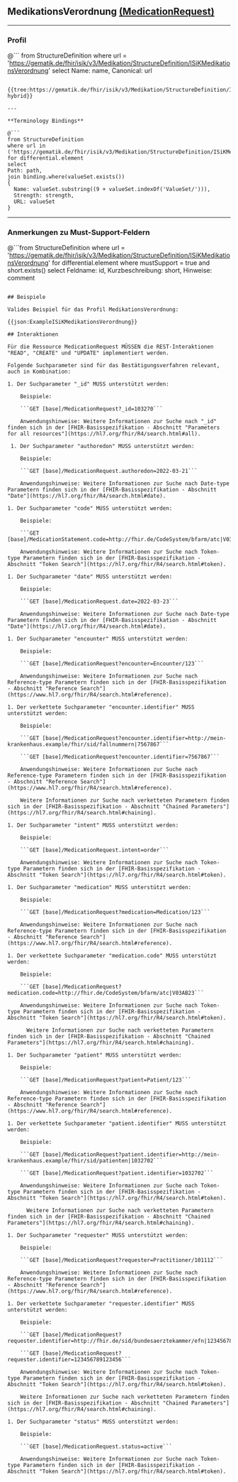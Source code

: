 ## MedikationsVerordnung [(MedicationRequest)](https://www.hl7.org/fhir/R4/medicationrequest.html)

---

### Profil

@```
from StructureDefinition where url = 'https://gematik.de/fhir/isik/v3/Medikation/StructureDefinition/ISiKMedikationsVerordnung' select Name: name, Canonical: url
```

{{tree:https://gematik.de/fhir/isik/v3/Medikation/StructureDefinition/ISiKMedikationsVerordnung, hybrid}}

---

**Terminology Bindings**

@```
from StructureDefinition
where url in ('https://gematik.de/fhir/isik/v3/Medikation/StructureDefinition/ISiKMedikationsVerordnung')
for differential.element
select
Path: path,
join binding.where(valueSet.exists())
{
  Name: valueSet.substring((9 + valueSet.indexOf('ValueSet/'))),
  Strength: strength,
  URL: valueSet
}
```

---

### Anmerkungen zu Must-Support-Feldern

@```from
	StructureDefinition
where
    url = 'https://gematik.de/fhir/isik/v3/Medikation/StructureDefinition/ISiKMedikationsVerordnung'
for differential.element
where mustSupport = true
  and short.exists()
select
	Feldname: id, Kurzbeschreibung: short, Hinweise: comment
```

## Beispiele

Valides Beispiel für das Profil MedikationsVerordnung:

{{json:ExampleISiKMedikationsVerordnung}}

## Interaktionen

Für die Ressource MedicationRequest MÜSSEN die REST-Interaktionen "READ", "CREATE" und "UPDATE" implementiert werden.

Folgende Suchparameter sind für das Bestätigungsverfahren relevant, auch in Kombination:

1. Der Suchparameter "_id" MUSS unterstützt werden:

    Beispiele:

    ```GET [base]/MedicationRequest?_id=103270```

    Anwendungshinweise: Weitere Informationen zur Suche nach "_id" finden sich in der [FHIR-Basisspezifikation - Abschnitt "Parameters for all resources"](https://hl7.org/fhir/R4/search.html#all).

 1. Der Suchparameter "authoredon" MUSS unterstützt werden:

    Beispiele:

    ```GET [base]/MedicationRequest.authoredon=2022-03-21```

    Anwendungshinweise: Weitere Informationen zur Suche nach Date-type Parametern finden sich in der [FHIR-Basisspezifikation - Abschnitt "Date"](https://hl7.org/fhir/R4/search.html#date).

1. Der Suchparameter "code" MUSS unterstützt werden:

    Beispiele:

    ```GET [base]/MedicationStatement.code=http://fhir.de/CodeSystem/bfarm/atc|V03AB23```

    Anwendungshinweise: Weitere Informationen zur Suche nach Token-type Parametern finden sich in der [FHIR-Basisspezifikation - Abschnitt "Token Search"](https://hl7.org/fhir/R4/search.html#token).

1. Der Suchparameter "date" MUSS unterstützt werden:

    Beispiele:

    ```GET [base]/MedicationRequest.date=2022-03-23```

    Anwendungshinweise: Weitere Informationen zur Suche nach Date-type Parametern finden sich in der [FHIR-Basisspezifikation - Abschnitt "Date"](https://hl7.org/fhir/R4/search.html#date).

1. Der Suchparameter "encounter" MUSS unterstützt werden:

    Beispiele:

    ```GET [base]/MedicationRequest?encounter=Encounter/123```

    Anwendungshinweise: Weitere Informationen zur Suche nach Reference-type Parametern finden sich in der [FHIR-Basisspezifikation - Abschnitt "Reference Search"](https://www.hl7.org/fhir/R4/search.html#reference).

1. Der verkettete Suchparameter "encounter.identifier" MUSS unterstützt werden:

    Beispiele:

    ```GET [base]/MedicationRequest?encounter.identifier=http://mein-krankenhaus.example/fhir/sid/fallnummern|7567867```

    ```GET [base]/MedicationRequest?encounter.identifier=7567867```

    Anwendungshinweise: Weitere Informationen zur Suche nach Reference-type Parametern finden sich in der [FHIR-Basisspezifikation - Abschnitt "Reference Search"](https://www.hl7.org/fhir/R4/search.html#reference).

    Weitere Informationen zur Suche nach verketteten Parametern finden sich in der [FHIR-Basisspezifikation - Abschnitt "Chained Parameters"](https://hl7.org/fhir/R4/search.html#chaining).

1. Der Suchparameter "intent" MUSS unterstützt werden:

    Beispiele:

    ```GET [base]/MedicationRequest.intent=order```

    Anwendungshinweise: Weitere Informationen zur Suche nach Token-type Parametern finden sich in der [FHIR-Basisspezifikation - Abschnitt "Token Search"](https://hl7.org/fhir/R4/search.html#token).

1. Der Suchparameter "medication" MUSS unterstützt werden:

    Beispiele:

    ```GET [base]/MedicationRequest?medication=Medication/123```

    Anwendungshinweise: Weitere Informationen zur Suche nach Reference-type Parametern finden sich in der [FHIR-Basisspezifikation - Abschnitt "Reference Search"](https://www.hl7.org/fhir/R4/search.html#reference).

1. Der verkettete Suchparameter "medication.code" MUSS unterstützt werden:

    Beispiele:

    ```GET [base]/MedicationRequest?medication.code=http://fhir.de/CodeSystem/bfarm/atc|V03AB23```

    Anwendungshinweise: Weitere Informationen zur Suche nach Token-type Parametern finden sich in der [FHIR-Basisspezifikation - Abschnitt "Token Search"](https://hl7.org/fhir/R4/search.html#token).

	  Weitere Informationen zur Suche nach verketteten Parametern finden sich in der [FHIR-Basisspezifikation - Abschnitt "Chained Parameters"](https://hl7.org/fhir/R4/search.html#chaining).

1. Der Suchparameter "patient" MUSS unterstützt werden:

    Beispiele:

    ```GET [base]/MedicationRequest?patient=Patient/123```

    Anwendungshinweise: Weitere Informationen zur Suche nach Reference-type Parametern finden sich in der [FHIR-Basisspezifikation - Abschnitt "Reference Search"](https://www.hl7.org/fhir/R4/search.html#reference).

1. Der verkettete Suchparameter "patient.identifier" MUSS unterstützt werden:

    Beispiele:

    ```GET [base]/MedicationRequest?patient.identifier=http://mein-krankenhaus.example/fhir/sid/patienten|1032702```

    ```GET [base]/MedicationRequest?patient.identifier=1032702```

    Anwendungshinweise: Weitere Informationen zur Suche nach Token-type Parametern finden sich in der [FHIR-Basisspezifikation - Abschnitt "Token Search"](https://hl7.org/fhir/R4/search.html#token).

	  Weitere Informationen zur Suche nach verketteten Parametern finden sich in der [FHIR-Basisspezifikation - Abschnitt "Chained Parameters"](https://hl7.org/fhir/R4/search.html#chaining).

1. Der Suchparameter "requester" MUSS unterstützt werden:

    Beispiele:

    ```GET [base]/MedicationRequest?requester=Practitioner/101112```

    Anwendungshinweise: Weitere Informationen zur Suche nach Reference-type Parametern finden sich in der [FHIR-Basisspezifikation - Abschnitt "Reference Search"](https://www.hl7.org/fhir/R4/search.html#reference).

1. Der verkettete Suchparameter "requester.identifier" MUSS unterstützt werden:

    Beispiele:

    ```GET [base]/MedicationRequest?requester.identifier=http://fhir.de/sid/bundesaerztekammer/efn|123456789123456```

    ```GET [base]/MedicationRequest?requester.identifier=123456789123456```

    Anwendungshinweise: Weitere Informationen zur Suche nach Token-type Parametern finden sich in der [FHIR-Basisspezifikation - Abschnitt "Token Search"](https://hl7.org/fhir/R4/search.html#token).

    Weitere Informationen zur Suche nach verketteten Parametern finden sich in der [FHIR-Basisspezifikation - Abschnitt "Chained Parameters"](https://hl7.org/fhir/R4/search.html#chaining).

1. Der Suchparameter "status" MUSS unterstützt werden:

    Beispiele:

    ```GET [base]/MedicationRequest.status=active```

    Anwendungshinweise: Weitere Informationen zur Suche nach Token-type Parametern finden sich in der [FHIR-Basisspezifikation - Abschnitt "Token Search"](https://hl7.org/fhir/R4/search.html#token).
